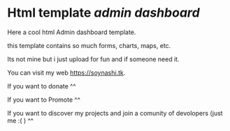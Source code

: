 # Html template _admin dashboard_
   Here a cool html Admin dashboard template.

   this template contains so much forms, charts, maps, etc.

 Its not mine but i just upload for fun and if someone need it.



 You can visit my web https://soynashi.tk.

 If you want to donate ^^

 If you want to Promote ^^
 
 If you want to discover my projects and join a comunity of devolopers (just me :( ) ^^

